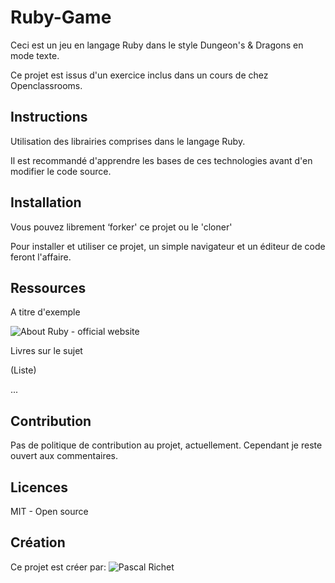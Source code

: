 # Ruby-Game

Ceci est un jeu en langage Ruby dans le style Dungeon's & Dragons en mode texte.

Ce projet est issus d'un exercice inclus dans un cours de chez Openclassrooms.


## Instructions

Utilisation des librairies comprises dans le langage Ruby.

Il est recommandé d'apprendre les bases de ces technologies avant d'en modifier le code source.

## Installation

Vous pouvez librement ‘forker' ce projet ou le 'cloner'

Pour installer et utiliser ce projet, un simple navigateur et un éditeur de code feront l'affaire.

## Ressources 

A titre d'exemple

![About Ruby - official website](https://www.ruby-lang.org/fr/documentation/)

Livres sur le sujet

(Liste)

...

## Contribution

Pas de politique de contribution au projet, actuellement.
Cependant je reste ouvert aux commentaires.

## Licences

MIT - Open source

## Création

Ce projet est créer par: ![Pascal Richet](https://github.com/PascalR2014)
